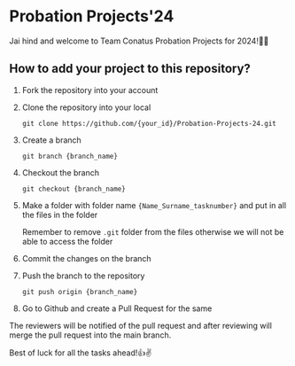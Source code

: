 # Probation Projects'24

Jai hind and welcome to Team Conatus Probation Projects for 2024!👋✨

## How to add your project to this repository?

1. Fork the repository into your account

2. Clone the repository into your local
   ```
   git clone https://github.com/{your_id}/Probation-Projects-24.git
   ```

3. Create a branch
   ```
   git branch {branch_name}
   ```

4. Checkout the branch
   ```
   git checkout {branch_name}
   ```

5. Make a folder with folder name `{Name_Surname_tasknumber}` and put in all the files in the folder
   
   Remember to remove `.git` folder from the files otherwise we will not be able to access the folder

6. Commit the changes on the branch

7. Push the branch to the repository
   ```
   git push origin {branch_name}
   ```

8. Go to Github and create a Pull Request for the same

The reviewers will be notified of the pull request and after reviewing will merge the pull request into the main branch.

Best of luck for all the tasks ahead!👍✌️
